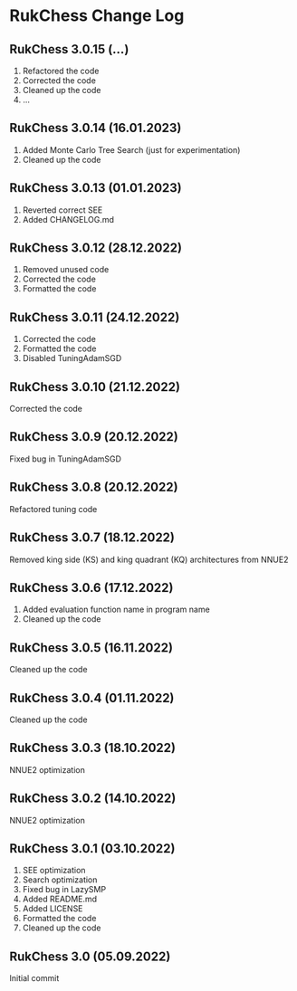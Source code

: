 # RukChess Change Log

## RukChess 3.0.15 (...)

1. Refactored the code
2. Corrected the code
3. Cleaned up the code
4. ...

## RukChess 3.0.14 (16.01.2023)

1. Added Monte Carlo Tree Search (just for experimentation)
2. Cleaned up the code

## RukChess 3.0.13 (01.01.2023)

1. Reverted correct SEE
2. Added CHANGELOG.md

## RukChess 3.0.12 (28.12.2022)

1. Removed unused code
2. Corrected the code
3. Formatted the code

## RukChess 3.0.11 (24.12.2022)

1. Corrected the code
2. Formatted the code
3. Disabled TuningAdamSGD

## RukChess 3.0.10 (21.12.2022)

Corrected the code

## RukChess 3.0.9 (20.12.2022)

Fixed bug in TuningAdamSGD

## RukChess 3.0.8 (20.12.2022)

Refactored tuning code

## RukChess 3.0.7 (18.12.2022)

Removed king side (KS) and king quadrant (KQ) architectures from NNUE2

## RukChess 3.0.6 (17.12.2022)

1. Added evaluation function name in program name
2. Cleaned up the code

## RukChess 3.0.5 (16.11.2022)

Cleaned up the code

## RukChess 3.0.4 (01.11.2022)

Cleaned up the code

## RukChess 3.0.3 (18.10.2022)

NNUE2 optimization

## RukChess 3.0.2 (14.10.2022)

NNUE2 optimization

## RukChess 3.0.1 (03.10.2022)

1. SEE optimization
2. Search optimization
3. Fixed bug in LazySMP
4. Added README.md
5. Added LICENSE
6. Formatted the code
7. Cleaned up the code

## RukChess 3.0 (05.09.2022)

Initial commit
